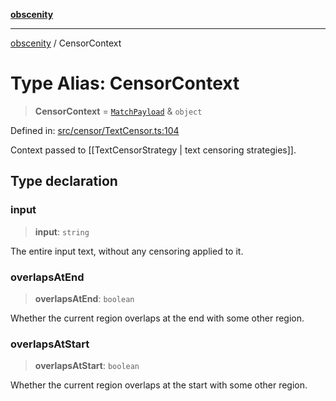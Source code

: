 [**obscenity**](../README.md)

***

[obscenity](../README.md) / CensorContext

# Type Alias: CensorContext

> **CensorContext** = [`MatchPayload`](../interfaces/MatchPayload.md) & `object`

Defined in: [src/censor/TextCensor.ts:104](https://github.com/jo3-l/obscenity/blob/df55df57c9cde0cfef01d92ac049af8e5d6ff36a/src/censor/TextCensor.ts#L104)

Context passed to [[TextCensorStrategy | text censoring strategies]].

## Type declaration

### input

> **input**: `string`

The entire input text, without any censoring applied to it.

### overlapsAtEnd

> **overlapsAtEnd**: `boolean`

Whether the current region overlaps at the end with some other region.

### overlapsAtStart

> **overlapsAtStart**: `boolean`

Whether the current region overlaps at the start with some other region.
